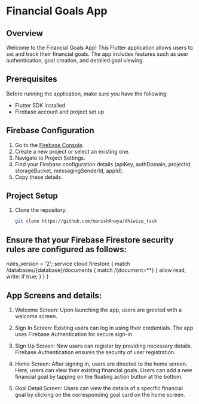 # Financial Goals App

## Overview

Welcome to the Financial Goals App! This Flutter application allows users to set and track their financial goals. The app includes features such as user authentication, goal creation, and detailed goal viewing.

## Prerequisites

Before running the application, make sure you have the following:

- Flutter SDK installed
- Firebase account and project set up

## Firebase Configuration

1. Go to the [Firebase Console](https://console.firebase.google.com/).
2. Create a new project or select an existing one.
3. Navigate to Project Settings.
4. Find your Firebase configuration details (apiKey, authDomain, projectId, storageBucket, messagingSenderId, appId).
5. Copy these details.

## Project Setup

1. Clone the repository:

   ```bash
   git clone https://github.com/manishAnaya/dhiwise_task


## Ensure that your Firebase Firestore security rules are configured as follows:

rules_version = '2';
service cloud.firestore {
  match /databases/{database}/documents {
    match /{document=**} {
      allow read, write: if true;
    }
  }
}

## App Screens and details:

1. Welcome Screen:
Upon launching the app, users are greeted with a welcome screen.

2. Sign In Screen:
Existing users can log in using their credentials.
The app uses Firebase Authentication for secure sign-in.

3. Sign Up Screen:
New users can register by providing necessary details.
Firebase Authentication ensures the security of user registration.

4. Home Screen:
After signing in, users are directed to the home screen.
Here, users can view their existing financial goals.
Users can add a new financial goal by tapping on the floating action button at the bottom.

5. Goal Detail Screen:
Users can view the details of a specific financial goal by clicking on the corresponding goal card on the home screen.
